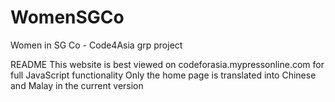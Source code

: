 # WomenSGCo
Women in SG Co - Code4Asia grp project


README
This website is best viewed on codeforasia.mypressonline.com for full JavaScript functionality
Only the home page is translated into Chinese and Malay in the current version
